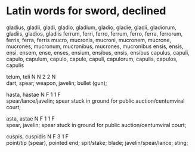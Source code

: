 # Latin words for sword, declined
gladius, gladii, gladi, gladio, gladium, gladio, gladie, gladii, gladiorum, gladiis, gladios, gladiis
ferrum, ferri, ferro, ferrum, ferro, ferra, ferrorum, ferris, ferra, ferris
mucro, mucronis, mucroni, mucronem, mucrone, mucrones, mucronum, mucronibus, mucrones, mucronibus
ensis, ensis, ensi, ensem, ense, enses, ensium, ensibus, ensis, ensibus
capulus, capuli, capulo, capulum, capulo, capule, capuli, capulorum, capulis, capulos, capulis

telum, teli  N  N     2 2  N   
dart, spear; weapon, javelin; bullet (gun);

hasta, hastae  N  F     1 1  F    
spear/lance/javelin; spear stuck in ground for public auction/centumviral court;

asta, astae  N  F     1 1  F  
spear, javelin; spear stuck in ground for public auction/centumviral court;

cuspis, cuspidis  N  F     3 1  F  
point/tip (spear), pointed end; spit/stake; blade; javelin/spear/lance; sting;
